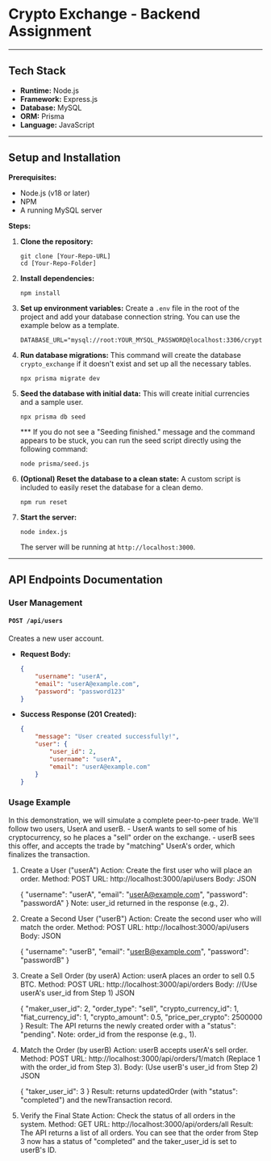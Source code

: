 # Crypto Exchange - Backend Assignment

---

## Tech Stack

* **Runtime:** Node.js
* **Framework:** Express.js
* **Database:** MySQL
* **ORM:** Prisma
* **Language:** JavaScript

---

## Setup and Installation

**Prerequisites:**
* Node.js (v18 or later)
* NPM
* A running MySQL server

**Steps:**

1.  **Clone the repository:**
    ```
    git clone [Your-Repo-URL]
    cd [Your-Repo-Folder]
    ```

2.  **Install dependencies:**
    ```
    npm install
    ```

3.  **Set up environment variables:**
    Create a `.env` file in the root of the project and add your database connection string. You can use the example below as a template.
    ```
    DATABASE_URL="mysql://root:YOUR_MYSQL_PASSWORD@localhost:3306/crypto_exchange"
    ```

4.  **Run database migrations:**
    This command will create the database `crypto_exchange` if it doesn't exist and set up all the necessary tables.
    ```
    npx prisma migrate dev
    ```

5.  **Seed the database with initial data:**
    This will create initial currencies and a sample user.
    ```
    npx prisma db seed
    ```

    *** If you do not see a "Seeding finished." message and the command appears to be stuck, you can run the seed script directly using the following command:

    ```
    node prisma/seed.js
    ```


6.  **(Optional) Reset the database to a clean state:**
    A custom script is included to easily reset the database for a clean demo.
    ```
    npm run reset
    ```

7.  **Start the server:**
    ```
    node index.js
    ```
    The server will be running at `http://localhost:3000`.

---

## API Endpoints Documentation

### User Management

#### `POST /api/users`
Creates a new user account.

* **Request Body:**
    ```json
    {
        "username": "userA",
        "email": "userA@example.com",
        "password": "password123"
    }
    ```
* **Success Response (201 Created):**
    ```json
    {
        "message": "User created successfully!",
        "user": {
            "user_id": 2,
            "username": "userA",
            "email": "userA@example.com"
        }
    }
    ```

### Usage Example
In this demonstration, we will simulate a complete peer-to-peer trade. We'll follow two users, UserA and userB. 
    - UserA wants to sell some of his cryptocurrency, so he places a "sell" order on the exchange. 
    - userB sees this offer, and accepts the trade by "matching" UserA's order, which finalizes the transaction.

1. Create a User ("userA")
    Action: Create the first user who will place an order.
    Method: POST
    URL: http://localhost:3000/api/users
    Body:
    JSON

    {
        "username": "userA",
        "email": "userA@example.com",
        "password": "passwordA"
    }
    Note: user_id returned in the response (e.g., 2).

2. Create a Second User ("userB")
    Action: Create the second user who will match the order.
    Method: POST
    URL: http://localhost:3000/api/users
    Body:
    JSON

    {
        "username": "userB",
        "email": "userB@example.com",
        "password": "passwordB"
    }

3. Create a Sell Order (by userA)
    Action: userA places an order to sell 0.5 BTC.
    Method: POST
    URL: http://localhost:3000/api/orders
    Body: //(Use userA's user_id from Step 1)
    JSON

    {
        "maker_user_id": 2, 
        "order_type": "sell",
        "crypto_currency_id": 1, 
        "fiat_currency_id": 1,
        "crypto_amount": 0.5,
        "price_per_crypto": 2500000
    }
    Result: The API returns the newly created order with a "status": "pending". 
    Note: order_id from the response (e.g., 1).

4. Match the Order (by userB)
    Action: userB accepts userA's sell order.
    Method: POST
    URL: http://localhost:3000/api/orders/1/match (Replace 1 with the order_id from Step 3).
    Body: (Use userB's user_id from Step 2)
    JSON

    {
        "taker_user_id": 3
    }
    Result: returns updatedOrder (with "status": "completed") and the newTransaction record.

5. Verify the Final State
    Action: Check the status of all orders in the system.
    Method: GET
    URL: http://localhost:3000/api/orders/all
    Result: The API returns a list of all orders. You can see that the order from Step 3 now has a status of "completed" and the taker_user_id is set to userB's ID.